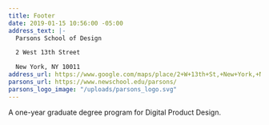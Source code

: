 ```yaml
---
title: Footer
date: 2019-01-15 10:56:00 -05:00
address_text: |-
  Parsons School of Design

  2 West 13th Street

  New York, NY 10011
address_url: https://www.google.com/maps/place/2+W+13th+St,+New+York,+NY+10011/@40.7352934,-73.9966379,17z/data=!3m1!4b1!4m5!3m4!1s0x89c25998247fda25:0x73db78bd98e6cc0d!8m2!3d40.7352934!4d-73.9944492
parsons_url: https://www.newschool.edu/parsons/
parsons_logo_image: "/uploads/parsons_logo.svg"
---
```


A one-year graduate degree program for Digital Product Design.